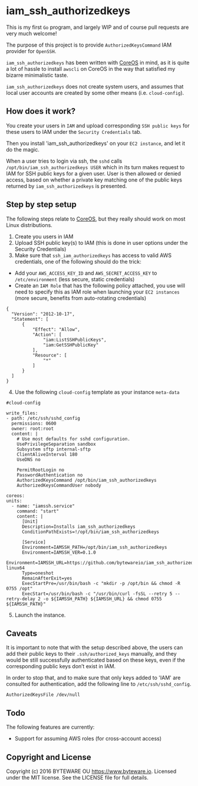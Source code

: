 # iam_ssh_authorizedkeys

This is my first `Go` program, and largely WIP and of course pull requests are very much welcome!

The purpose of this project is to provide `AuthorizedKeysCommand` IAM provider for `OpenSSH`. 

`iam_ssh_authorizedkeys` has been written with [CoreOS](https://coreos.com/) in mind, as it is quite a lot of hassle to install `awscli` on CoreOS in the way that satisfied my bizarre minimalistic taste. 

`iam_ssh_authorizedkeys` does not create system users, and assumes that local user accounts are created by some other means (i.e. `cloud-config`).

## How does it work?

You create your users in `IAM` and upload corresponding `SSH public keys` for these users to IAM under the `Security Credentials` tab.

Then you install 'iam_ssh_authorizedkeys' on your `EC2 instance`, and let it do the magic.

When a user tries to login via ssh, the `sshd` calls `/opt/bin/iam_ssh_authorizedkeys USER` which in its turn makes request to IAM for SSH public keys for a given user. User is then allowed or denied access, based on whether a private key matching one of the public keys returned by `iam_ssh_authorizedkeys` is presented.

## Step by step setup

The following steps relate to [CoreOS](https://coreos.com/), but they really should work on most Linux distributions.

1. Create you users in IAM
2. Upload SSH public key(s) to IAM (this is done in user options under the Security Credentials)
3. Make sure that `ssh_iam_authorizedkeys` has access to valid AWS credentials, one of the following should do the trick:
  * Add your `AWS_ACCESS_KEY_ID` and `AWS_SECRET_ACCESS_KEY` to `/etc/environment` (less secure, static credentials)
  * Create an `IAM Role` that has the following policy attached, you use will need to specify this as IAM role when launching your `EC2 instances` (more secure, benefits from auto-rotating credentials)
  ```
{
    "Version": "2012-10-17", 
    "Statement": [
        {
            "Effect": "Allow",
            "Action": [
                "iam:ListSSHPublicKeys",
                "iam:GetSSHPublicKey"
            ],
            "Resource": [
                "*"
            ]
        }
    ]
}
  ```

4. Use the following `cloud-config` template as your instance `meta-data`

  ```
#cloud-config

write_files:
  - path: /etc/ssh/sshd_config
    permissions: 0600
    owner: root:root
    content: |
      # Use most defaults for sshd configuration.
      UsePrivilegeSeparation sandbox
      Subsystem sftp internal-sftp
      ClientAliveInterval 180
      UseDNS no

      PermitRootLogin no
      PasswordAuthentication no
      AuthorizedKeysCommand /opt/bin/iam_ssh_authorizedkeys
      AuthorizedKeysCommandUser nobody

coreos:
  units:
    - name: "iamssh.service"
      command: "start"
      content: |
        [Unit]
        Description=Installs iam_ssh_authorizedkeys
        ConditionPathExists=!/opt/bin/iam_ssh_authorizedkeys

        [Service]
        Environment=IAMSSH_PATH=/opt/bin/iam_ssh_authorizedkeys
        Environment=IAMSSH_VER=0.1.0
        Environment=IAMSSH_URL=https://github.com/bytewareio/iam_ssh_authorizedkeys/releases/download/${IAMSSH_VER}/iam_ssh_authorizedkeys-linux64
        Type=oneshot
        RemainAfterExit=yes
        ExecStartPre=/usr/bin/bash -c "mkdir -p /opt/bin && chmod -R 0755 /opt"
        ExecStart=/usr/bin/bash -c "/usr/bin/curl -fsSL --retry 5 --retry-delay 2 -o ${IAMSSH_PATH} ${IAMSSH_URL} && chmod 0755 ${IAMSSH_PATH}"
  ```

5. Launch the instance.

## Caveats

It is important to note that with the setup described above, the users  can add their public keys to their `.ssh/authorized_keys` manually, and they would be still successfully authenticated based on these keys, even if the corresponding public keys don’t exist in IAM.

In order to stop that, and to make sure that only keys added to 'IAM' are consulted for authentication, add the following line to `/etc/ssh/sshd_config`.

```
AuthorizedKeysFile /dev/null
```


## Todo

The following features are currently:
* Support for assuming AWS roles (for cross-account access)

## Copyright and License

Copyright (c) 2016 BYTEWARE OU <https://www.byteware.io>.
Licensed under the MIT license. See the LICENSE file for full details.

